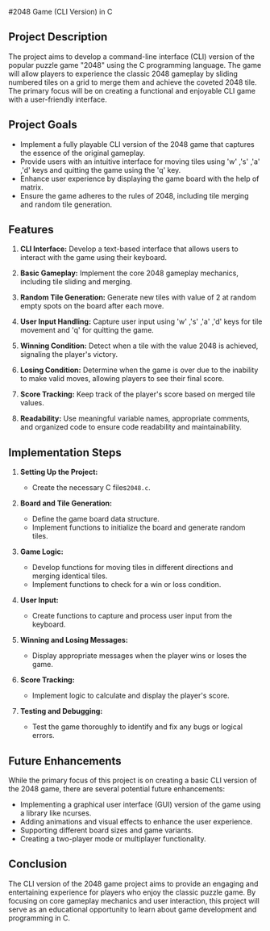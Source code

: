 #2048 Game (CLI Version) in C

## Project Description

The project aims to develop a command-line interface (CLI) version of the popular puzzle game "2048" using the C programming language. The game will allow players to experience the classic 2048 gameplay by sliding numbered tiles on a grid to merge them and achieve the coveted 2048 tile. The primary focus will be on creating a functional and enjoyable CLI game with a user-friendly interface.

## Project Goals

- Implement a fully playable CLI version of the 2048 game that captures the essence of the original gameplay.
- Provide users with an intuitive interface for moving tiles using 'w' ,'s' ,'a' ,'d' keys and quitting the game using the 'q' key.
- Enhance user experience by displaying the game board with the help of matrix.
- Ensure the game adheres to the rules of 2048, including tile merging and random tile generation.

## Features

1. **CLI Interface:** Develop a text-based interface that allows users to interact with the game using their keyboard.

2. **Basic Gameplay:** Implement the core 2048 gameplay mechanics, including tile sliding and merging.

3. **Random Tile Generation:** Generate new tiles with value of 2  at random empty spots on the board after each move.

4. **User Input Handling:** Capture user input using 'w' ,'s' ,'a' ,'d' keys for tile movement and 'q' for quitting the game.

5. **Winning Condition:** Detect when a tile with the value 2048 is achieved, signaling the player's victory.

6. **Losing Condition:** Determine when the game is over due to the inability to make valid moves, allowing players to see their final score.

7. **Score Tracking:** Keep track of the player's score based on merged tile values.

8. **Readability:** Use meaningful variable names, appropriate comments, and organized code to ensure code readability and maintainability.

## Implementation Steps

1. **Setting Up the Project:**
   - Create the necessary C files`2048.c`.

2. **Board and Tile Generation:**
   - Define the game board data structure.
   - Implement functions to initialize the board and generate random tiles.

3. **Game Logic:**
   - Develop functions for moving tiles in different directions and merging identical tiles.
   - Implement functions to check for a win or loss condition.

4. **User Input:**
   - Create functions to capture and process user input from the keyboard.
   
5. **Winning and Losing Messages:**
   - Display appropriate messages when the player wins or loses the game.

6. **Score Tracking:**
   - Implement logic to calculate and display the player's score.

7. **Testing and Debugging:**
   - Test the game thoroughly to identify and fix any bugs or logical errors.

## Future Enhancements

While the primary focus of this project is on creating a basic CLI version of the 2048 game, there are several potential future enhancements:

- Implementing a graphical user interface (GUI) version of the game using a library like ncurses.
- Adding animations and visual effects to enhance the user experience.
- Supporting different board sizes and game variants.
- Creating a two-player mode or multiplayer functionality.

## Conclusion

The CLI version of the 2048 game project aims to provide an engaging and entertaining experience for players who enjoy the classic puzzle game. By focusing on core gameplay mechanics and user interaction, this project will serve as an educational opportunity to learn about game development and programming in C.
